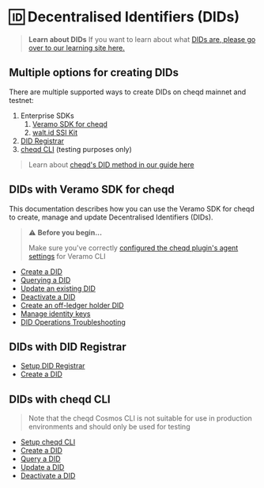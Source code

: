 # 🆔 Decentralised Identifiers (DIDs)

> **Learn about DIDs** If you want to learn about what [DIDs are, please go over to our learning site here.](https://learn.cheqd.io/overview/introduction-to-decentralised-identity/what-is-a-decentralised-identifier-did)

## Multiple options for creating DIDs

There are multiple supported ways to create DIDs on cheqd mainnet and testnet:

1. Enterprise SDKs
   1. [Veramo SDK for cheqd](create-did.md)
   2. [walt.id SSI Kit](https://docs.walt.id/v/ssikit/ecosystems/cheqd/create-did)
2. [DID Registrar](../did-registrar/create-did.md)
3. [cheqd CLI](../../advanced/cheqd-node-cli/create-did.md) (testing purposes only)

> Learn about [cheqd's DID method in our guide here](../../architecture/adr-list/adr-001-cheqd-did-method.md)

## DIDs with Veramo SDK for cheqd

This documentation describes how you can use the Veramo SDK for cheqd to create, manage and update Decentralised Identifiers (DIDs).

> ⚠️ **Before you begin...**
>
> Make sure you've correctly [configured the cheqd plugin's agent settings](../../guides/sdk/veramo-sdk-for-cheqd/setup.md) for Veramo CLI

* [Create a DID](create-did.md)
* [Querying a DID](query-did.md)
* [Update an existing DID](update-did.md)
* [Deactivate a DID](deactivate-did.md)
* [Create an off-ledger holder DID](create-subject-did.md)
* [Manage identity keys](identity-keys.md)
* [DID Operations Troubleshooting](troubleshooting.md)

## DIDs with DID Registrar

* [Setup DID Registrar](../did-registrar/did-registrar-setup.md)
* [Create a DID](../did-registrar/create-did.md)

## DIDs with cheqd CLI

> Note that the cheqd Cosmos CLI is not suitable for use in production environments and should only be used for testing

* [Setup cheqd CLI](../../advanced/README.md)
* [Create a DID](../../advanced/cheqd-node-cli/create-did.md)
* [Query a DID](../../advanced/cheqd-node-cli/query-did.md)
* [Update a DID](../../advanced/cheqd-node-cli/update-and-manage-did-document.md)
* [Deactivate a DID](../../advanced/cheqd-node-cli/deactivate-did.md)
